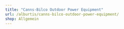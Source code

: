 ```yaml
---
title: "Canns-Bilco Outdoor Power Equipment"
url: /alburtis/canns-bilco-outdoor-power-equipment/
shop: Allgemein
---
```

